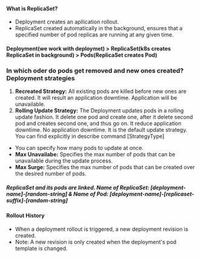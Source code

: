 #### What is ReplicaSet?
- Deployment creates an apllication rollout.
- ReplicaSet created automatically in the background, ensures that a specified number of pod replicas are running at any given time.

#### Deployment(we work with deploymet) > ReplicaSet(k8s creates ReplicaSet in background) > Pods(ReplicaSet creates Pod)

### In which oder do pods get removed and new ones created? Deployment strategies
1. **Recreated Strategy:** All existing pods are killed before new ones are created. It will result an application downtime. Application will be unavailable.
2. **Rolling Update Strategy:** The Deployment updates pods in a rolling update fashion. It delete one pod and create one, after it delete second pod and creates second one, and thus go on. It reduce application downtime. No application downtime. It is the default update strategy. You can find explicitly in describe command [StrategyType]
- You can specify how many pods to update at once. 
- **Max Unavailabe:** Specifies the max number of pods that can be unavailable during the update process.
- **Max Surge:** Specifies the max number of pods that can be created over the desired number of pods.

##### ReplicaSet and its pods are linked. Name of ReplicaSet: [deployment-name]-[random-string] & Name of Pod: [deployment-name]-[replicaset-suffix]-[random-string]

#### Rollout History
- When a deployment rollout is triggered, a new deployment revision is created.
- Note: A new revision is only created when the deployment's pod template is changed.